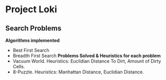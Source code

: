 # Project Loki
## Search Problems
**Algorithms implemented**
  - Best First Search
  - Breadth First Search
**Problems Solved & Heuristics for each problem**
  - Vacuum World. Heuristics: Euclidian Distance To Dirt, Amount of Dirty Cells.
  - 8-Puzzle. Heuristics: Manhattan Distance, Euclidian Distance.
